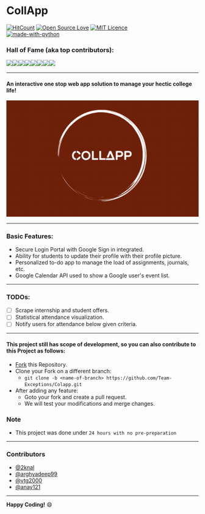 # CollApp

[![HitCount](http://hits.dwyl.io/arghyadeep99/Project-Somaiya-Classroom.svg)](http://hits.dwyl.io/arghyadeep99/Project-Somaiya-Classroom) [![Open Source Love](https://badges.frapsoft.com/os/v1/open-source.png?v=103)](https://github.com/ellerbrock/open-source-badges/)  [![MIT Licence](https://badges.frapsoft.com/os/mit/mit.svg?v=103)](https://opensource.org/licenses/mit-license.php)
<br/>
[![made-with-python](https://img.shields.io/badge/Made%20with-Python-1f425f.svg)](https://www.python.org/)

### Hall of Fame (aka top contributors):     

[![](https://sourcerer.io/fame/arghyadeep99/arghyadeep99/CollApp/images/0)](https://sourcerer.io/fame/arghyadeep99/arghyadeep99/CollApp/links/0)[![](https://sourcerer.io/fame/arghyadeep99/arghyadeep99/CollApp/images/1)](https://sourcerer.io/fame/arghyadeep99/arghyadeep99/CollApp/links/1)[![](https://sourcerer.io/fame/arghyadeep99/arghyadeep99/CollApp/images/2)](https://sourcerer.io/fame/arghyadeep99/arghyadeep99/CollApp/links/2)[![](https://sourcerer.io/fame/arghyadeep99/arghyadeep99/CollApp/images/3)](https://sourcerer.io/fame/arghyadeep99/arghyadeep99/CollApp/links/3)[![](https://sourcerer.io/fame/arghyadeep99/arghyadeep99/CollApp/images/4)](https://sourcerer.io/fame/arghyadeep99/arghyadeep99/CollApp/links/4)[![](https://sourcerer.io/fame/arghyadeep99/arghyadeep99/CollApp/images/5)](https://sourcerer.io/fame/arghyadeep99/arghyadeep99/CollApp/links/5)[![](https://sourcerer.io/fame/arghyadeep99/arghyadeep99/CollApp/images/6)](https://sourcerer.io/fame/arghyadeep99/arghyadeep99/CollApp/links/6)[![](https://sourcerer.io/fame/arghyadeep99/arghyadeep99/CollApp/images/7)](https://sourcerer.io/fame/arghyadeep99/arghyadeep99/CollApp/links/7)

---
#### An interactive one stop web app solution to manage your hectic college life!
![CollApp](/media/start.jpg) 

---

### Basic Features:
* Secure Login Portal with Google Sign in integrated.
* Ability for students to update their profile with their profile picture.
* Personalized to-do app to manage the load of assignments, journals, etc. 
* Google Calendar API used to show a Google user's event list. 
---

### TODOs:
* [ ] Scrape internship and student offers. 
* [ ] Statistical attendance visualization.
* [ ] Notify users for attendance below given criteria.
 
---

#### This project still has scope of development, so you can also contribute to this Project as follows:
* [Fork](https://github.com/Team-Exceptions/Colapp) this Repository.
* Clone your Fork on a different branch:
	* `git clone -b <name-of-branch> https://github.com/Team-Exceptions/Colapp.git`
* After adding any feature:
	* Goto your fork and create a pull request.
	* We will test your modifications and merge changes.
	
### Note

- This project was done under `24 hours with no pre-preparation`

------------------------------------------
### Contributors

- [@2knal](https://github.com/2knal)
- [@arghyadeep99](https://github.com/arghyadeep99)
- [@vtg2000](https://github.com/vtg2000)
- [@anay121](https://github.com/anay121)
---

**Happy Coding!** :smile:

